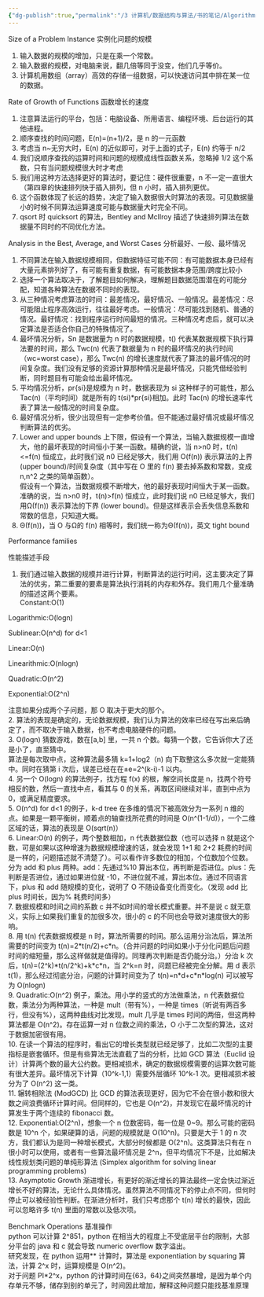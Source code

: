 ```yaml
---
{"dg-publish":true,"permalink":"/3 计算机/数据结构与算法/书的笔记/Algorithms in a Nutshell 算法技术手册（影印版/2The Mathematics of Algorithms 算法中的/","title":"2The Mathematics of Algorithms 算法中的"}
---
```



Size of a Problem Instance 实例化问题的规模
1.  输入数据的规模的增加，只是在乘一个常数。
2.  输入数据的规模，对电脑来说，翻几倍等同于没变，他们几乎等价。
3.  计算机用数组（array）高效的存储一组数据，可以快速访问其中排在某一位的数据。

Rate of Growth of Functions 函数增长的速度
1.  注意算法运行的平台，包括：电脑设备、所用语言、编程环境、后台运行的其他进程。
2.  顺序查找的时间问题，E(n)=(n+1)/2，是 n 的一元函数
3.  考虑当 n\~无穷大时，E(n) 的近似即可，对于上面的式子，E(n) 约等于 n/2
4.  我们说顺序查找的运算时间和问题的规模成线性函数关系，忽略掉 1/2 这个系数，只有当问题规模很大时才考虑
5.  我们用这种方法选择更好的算法时，要记住：硬件很重要，n 不一定一直很大（第四章的快速排列快于插入排列，但 n 小时，插入排列更优。
6.  这个函数体现了长远的趋势，决定了输入数据很大时算法的表现。可见数据量小的时候不同算法运算速度可能与数据量大时完全不同。
7.  qsort 时 quicksort 的算法，Bentley and McIlroy 描述了快速排列算法在数据量不同时的不同优化方法。

Analysis in the Best, Average, and Worst Cases 分析最好、一般、最坏情况
1.  不同算法在输入数据规模相同，但数据特征可能不同：有可能数据本身已经有大量元素排列好了，有可能有重复数据，有可能数据本身范围/跨度比较小
2.  选择一个算法取决于，了解题目如何解决，理解题目数据范围潜在的可能分配，知道各种算法在数据不同时的表现。
3.  从三种情况考虑算法的时间：最差情况，最好情况、一般情况。最差情况：尽可能阻止程序高效运行，往往最好考虑。一般情况：尽可能找到随机、普通的情况。最好情况：找到程序运行时间最短的情况。三种情况考虑后，就可以决定算法是否适合你自己的特殊情况了。
4.  最坏情况分析，Sn 是数据量为 n 时的数据规模，t() 代表某数据规模下执行算法要的时间，那么 Twc(n) 代表了数据量为 n 时的最坏情况的执行时间（wc=worst case），那么 Twc(n) 的增长速度就代表了算法的最坏情况的时间复杂度。我们没有足够的资源计算那种情况是最坏情况，只能凭借经验判断，同时题目有可能会给出最坏情况。
5.  平均情况分析，pr{si}是规模为 n 时，数据表现为 si 这种样子的可能性，那么 Tac(n)（平均时间）就是所有的 t(si)\*pr{si}相加。此时 Tac(n) 的增长速率代表了算法一般情况的时间复杂度。
6.  最好情况分析，很少出现但有一定参考价值。但不能通过最好情况或最坏情况判断算法的优劣。
7.  Lower and upper bounds 上下限，假设有一个算法，当输入数据规模一直增大，他的最坏表现的时间恒小于某一函数。精确的说，当 n\>n0 时，t(n)\<=f(n) 恒成立，此时我们说 n0 已经足够大，我们用 O(f(n)) 表示算法的上界 (upper bound)/时间复杂度（其中写在 O 里的 f(n) 要去掉系数和常数，变成 n,n^2 之类的简单函数）。  
假设有一个算法，当数据规模不断增大，他的最好表现时间恒大于某一函数。准确的说，当 n\>n0 时，t(n)\>f(n) 恒成立，此时我们说 n0 已经足够大，我们用Ω(f(n)) 表示算法的下界 (lower bound)。但是这样表示会丢失信息系数和常数的信息，只知道大概。
8.  Θ(f(n))，当 O 与Ω的 f(n) 相等时，我们统一称为Θ(f(n))，英文 tight bound

Performance families

性能描述手段
1.  我们通过输入数据的规模并进行计算，判断算法的运行时间，这主要决定了算法的优劣，第二重要的要素是算法执行消耗的内存和外存。我们用几个量准确的描述这两个要素。  
Constant:O(1)

Logarithmic:O(logn)

Sublinear:O(n^d) for d\<1

Linear:O(n)

Linearithmic:O(nlogn)

Quadratic:O(n^2)

Exponential:O(2^n)

注意如果分成两个子问题，那 O 取决于更大的那个。  
2.  算法的表现是确定的，无论数据规模，我们认为算法的效率已经在写出来后确定了，而不取决于输入数据，也不考虑电脑硬件的问题。  
3.  O(logn) 猜数游戏，数在\[a,b\] 里，一共 n 个数。每猜一个数，它告诉你大了还是小了，直至猜中。  
算法是每次取中点，这种算法最多猜 k=1+log2（n) 向下取整这么多次就一定能猜中。同时在猜第 i 次后，误差已经在在±e=2^(k-i)-1 以内。  
4.  另一个 O(logn) 的算法例子，找方程 f(x) 的根，解空间长度是 n，找两个符号相反的数，然后一直找中点，看其与 0 的关系，再取区间继续对半，直到中点为 0，或满足精度要求。  
5.  O(n^d) for d\<1 的例子，k-d tree 在多维的情况下被高效分为一系列 n 维的点。如果是一颗平衡树，顺着点的轴查找所花费的时间是 O(n^(1-1/d)），一个二维区域的话，算法的表现是 O(sqrt(n)）  
6.  Linear:O(n) 的例子，两个整数相加，n 代表数据位数（也可以选择 n 就是这个数，可是如果以这种增速为数据规模增速的话，就会发现 1+1 和 2+2 耗费的时间是一样的，问题描述就不清楚了）。可以看作许多数位的相加，个位数加个位数。分为 add 和 plus 两种。add：先通过%10 算出本位，再判断是否进位。plus：先判断是否进位，通过如果进位就 -10，不进位就不减，算出本位。通过不同语言下，plus 和 add 随规模的变化，说明了 O 不随设备变化而变化。（发现 add 比 plus 时间长，因为% 耗费时间多）  
7.  数据规模和时间之间的系数 c 并不如时间的增长模式重要。并不是说 c 就无意义，实际上如果我们重复的加很多次，很小的 c 的不同也会导致对速度很大的影响。  
8.  用 t(n) 代表数据规模是 n 时，算法所需要的时间。那么运用分治法后，算法所需要的时间变为 t(n)=2\*t(n/2)+c\*n。（合并问题的时间如果小于分化问题后问题时间的缩短量，那么这样做就是值得的。同理再次判断是否仍能分治。）分治 k 次后，t(n)=(2^k)\*t(n/2^k)+k\*c\*n，当 2^k=n 时，问题已经被完全分解。用 d 表示 t(1)，那么经过彻底分治，问题的计算时间变为了 t(n)=n\*d+c\*n\*log(n) 可以被写为 O(nlogn)  
9.  Quadratic:O(n^2) 例子，乘法。用小学的竖式的方法做乘法，n 代表数据位数，乘法分为两种算法，一种是 mult（带有%），一种是 times（听说有两百多行，但没有%），这两种曲线对比发现，mult 几乎是 times 时间的两倍，但这两种算法都是 O(n^2)。存在运算一对 n 位数之间的乘法，O 小于二次型的算法，这对于数据加密很有用。  
10. 在读一个算法的程序时，看出它的增长类型就已经足够了，比如二次型的主要指标是嵌套循环。但是有些算法无法直截了当的分析，比如 GCD 算法（Euclid 设计）计算两个数的最大公约数。更相减损术，确定的数据规模需要的运算次数可能有很大差异。最坏情况下计算（10^k-1,1）需要外层循环 10^k-1 次。更相减损术被分为了 O(n^2) 这一类。  
11. 辗转相除法 (ModGCD) 比 GCD 的算法表现更好，因为它不会在很小数和很大数之间浪费循环计算时间。但同样的，它也是 O(n^2)，并发现它在最坏情况的计算发生于两个连续的 fibonacci 数。  
12. Exponential:O(2^n)，想象一个 n 位数密码，每一位是 0\~9。那么可能的密码数是 10^n 个，如果硬算的话，问题的规模就是 O(10^n)。只要是大于 1 的 n 次方，我们都认为是同一种增长模式，大部分时候都是 O(2^n)。这类算法只有在 n 很小时可以使用，或者有一些算法最坏情况是 2^n，但平均情况下不是，比如解决线性规划类问题的单纯形算法 (Simplex algorithm for solving linear programming problems)  
13. Asymptotic Growth 渐进增长，有更好的渐近增长的算法最终一定会快过渐近增长不好的算法，无论什么具体情况。虽然算法不同情况下的停止点不同，但何时停止可以被经验性判断。在渐进分析时，我们只考虑那个 t(n) 增长的最快，因此可以忽略许多 t(n) 里面的常数以及低次项。  

Benchmark Operations 基准操作  
python 可以计算 2^851，python 在相当大的程度上不受底层平台的限制，大部分平台的 java 和 c 就会导致 numeric overflow 数字溢出。  
研究发现，在 python 运用\*\* 计算时，算法是 exponentiation by squaring 算法，计算 2^x 时，运算规模是 O(n^2)。  
对于问题 PI\*2^x，python 的计算时间在{63，64}之间突然暴增，是因为单个内存单元不够，储存到别的单元了，时间因此增加，解释这种问题只能找基准原理